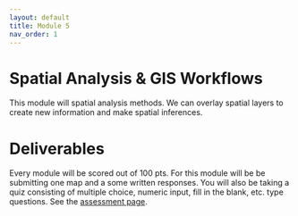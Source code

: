 ```yaml
---
layout: default
title: Module 5
nav_order: 1
---
```


# Spatial Analysis & GIS Workflows      

This module will spatial analysis methods.  We can overlay spatial layers to create new information and make spatial inferences.

# Deliverables

Every module will be scored out of 100 pts.  For this module will be be submitting one map and a some written responses.  You will also be taking a quiz consisting of multiple choice, numeric input, fill in the blank, etc. type questions.  See the [assessment page](docs/Assessment.md).